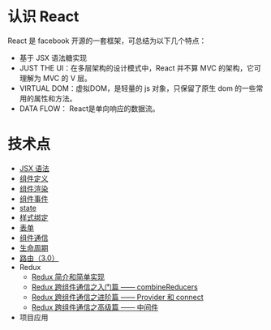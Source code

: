 # 认识 React
React 是 facebook 开源的一套框架，可总结为以下几个特点：
- 基于 JSX 语法糖实现
- JUST THE UI：在多层架构的设计模式中，React 并不算 MVC 的架构，它可理解为 MVC 的 V 层。
- VIRTUAL DOM：虚拟DOM，是轻量的 js 对象，只保留了原生 dom 的一些常用的属性和方法。
- DATA FLOW： React是单向响应的数据流。

# 技术点
- [JSX 语法](https://github.com/dk-lan/react/tree/master/jsx)
- [组件定义](https://github.com/dk-lan/react/tree/master/component/src/define)
- [组件渲染](https://github.com/dk-lan/react/tree/master/component/src/render)
- [组件事件](https://github.com/dk-lan/react/tree/master/component/src/event)
- [state](https://github.com/dk-lan/react/tree/master/component/src/state)
- [样式绑定](https://github.com/dk-lan/react/tree/master/component/src/style)
- [表单](https://github.com/dk-lan/react/tree/master/component/src/form)
- [组件通信](https://github.com/dk-lan/react/tree/master/component/src/communication)
- [生命周期](https://github.com/dk-lan/react/tree/master/component/src/lifecycle)
- [路由（3.0）](https://github.com/dk-lan/react/tree/master/router)
- Redux
    - [Redux 简介和简单实现](https://github.com/dk-lan/react/tree/master/redux)
    - [Redux 跨组件通信之入门篇 —— combineReducers](https://github.com/dk-lan/react/tree/master/redux/combineReducers)
    - [Redux 跨组件通信之进阶篇 —— Provider 和 connect](https://github.com/dk-lan/react/tree/master/redux/connetProvider)
    - [Redux 跨组件通信之高级篇 —— 中间件](https://github.com/dk-lan/react/tree/master/redux/middleware)
- 项目应用